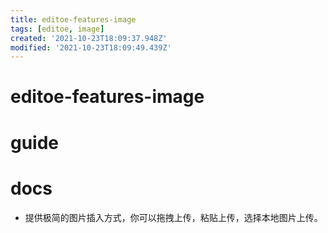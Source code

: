 ```yaml
---
title: editoe-features-image
tags: [editoe, image]
created: '2021-10-23T18:09:37.948Z'
modified: '2021-10-23T18:09:49.439Z'
---
```


# editoe-features-image

# guide

# docs
- 提供极简的图片插入方式，你可以拖拽上传，粘贴上传，选择本地图片上传。
